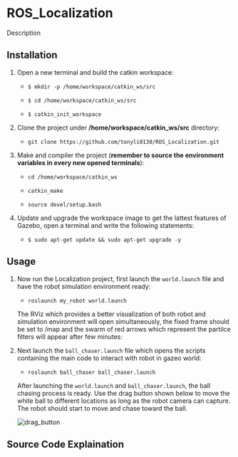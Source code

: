 # ROS_Localization
Description

## Installation
1. Open a new terminal and build the catkin workspace:

    * `$ mkdir -p /home/workspace/catkin_ws/src`
 
    * `$ cd /home/workspace/catkin_ws/src`
 
    * `$ catkin_init_workspace`
 
  
2. Clone the project under  **/home/workspace/catkin_ws/src** directory:

    * `git clone https://github.com/tonyli0130/ROS_Localization.git`
 
 3. Make and compiler the project (**remember to source the environment variables in every new opened terminals**):
 
    * `cd /home/workspace/catkin_ws`
 
    * `catkin_make`
 
    * `source devel/setup.bash`
 
 
4. Update and upgrade the workspace image to get the lattest features of Gazebo, open a terminal and write the following statements:

    * `$ sudo apt-get update && sudo apt-get upgrade -y`

## Usage
1. Now run the Localization project, first launch the `world.launch` file and have the robot simulation environment ready:

    * `roslaunch my_robot world.launch`
 
 
   The RViz which provides a better visualization of both robot and simulation environment will open simultaneously, the fixed frame should be set to /map and the swarm of red arrows which represent the partilce filters will appear after few minutes:
   


2. Next launch the `ball_chaser.launch` file which opens the scripts containing the main code to interact with robot in gazeo world:
    * `roslaunch ball_chaser ball_chaser.launch`
 
   After launching the `world.launch` and `ball_chaser.launch`, the ball chasing process is ready. Use the drag button shown below to move the white ball to different locations as long as the robot camera can capture. The robot should start to move and chase toward the ball.
 
 
    ![drag_button](https://user-images.githubusercontent.com/60047845/89233799-ff73e580-d5af-11ea-87ea-d89b2f941129.PNG)


## Source Code Explaination
